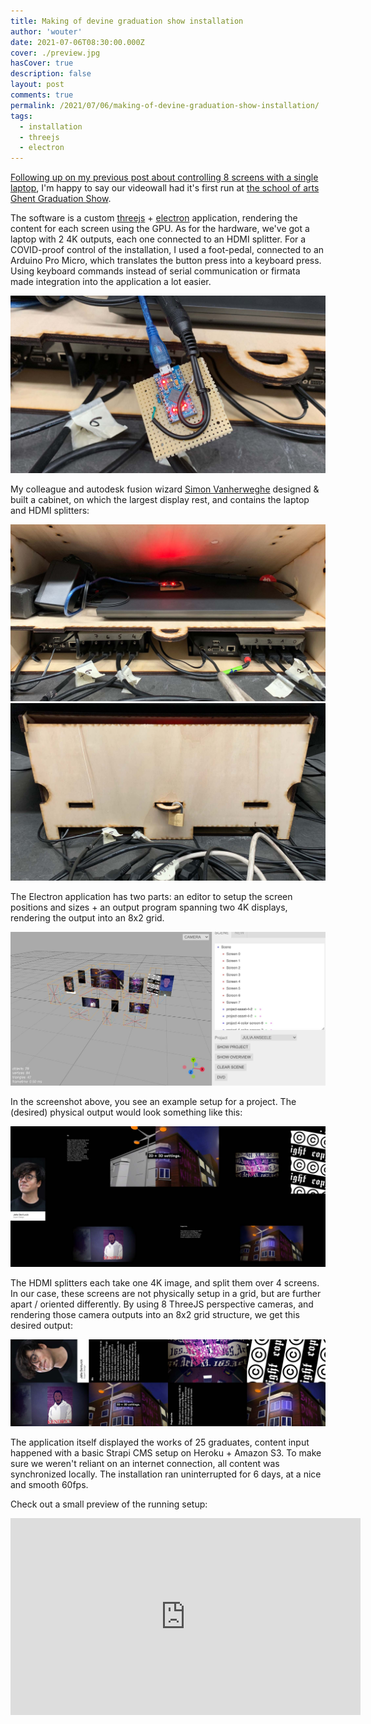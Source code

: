 ```yaml
---
title: Making of devine graduation show installation
author: 'wouter'
date: 2021-07-06T08:30:00.000Z
cover: ./preview.jpg
hasCover: true
description: false
layout: post
comments: true
permalink: /2021/07/06/making-of-devine-graduation-show-installation/
tags:
  - installation
  - threejs
  - electron
---
```

[Following up on my previous post about controlling 8 screens with a single laptop](/2020/12/15/building-a-laptop-driven-8-screen-installation/), I'm happy to say our videowall had it's first run at [the school of arts Ghent Graduation Show](https://graduation.schoolofartsgent.be/2021/home/).

The software is a custom [threejs](https://threejs.org) + [electron](https://www.electronjs.org) application, rendering the content for each screen using the GPU. As for the hardware, we've got a laptop with 2 4K outputs, each one connected to an HDMI splitter. For a COVID-proof control of the installation, I used a foot-pedal, connected to an Arduino Pro Micro, which translates the button press into a keyboard press. Using keyboard commands instead of serial communication or firmata made integration into the application a lot easier.

![arduino pro micro](arduino.jpg)

My colleague and autodesk fusion wizard [Simon Vanherweghe](https://twitter.com/donebysimon) designed & built a cabinet, on which the largest display rest, and contains the laptop and HDMI splitters:

![cabinet-inside](cabinet-inside.jpg)
![cabinet-closed](cabinet-closed.jpg)

The Electron application has two parts: an editor to setup the screen positions and sizes + an output program spanning two 4K displays, rendering the output into an 8x2 grid.

![editor](editor.jpg)

In the screenshot above, you see an example setup for a project. The (desired) physical output would look something like this:

![output-preview](output-preview.jpg)

The HDMI splitters each take one 4K image, and split them over 4 screens. In our case, these screens are not physically setup in a grid, but are further apart / oriented differently. By using 8 ThreeJS perspective cameras, and rendering those camera outputs into an 8x2 grid structure, we get this desired output:

![output](output.jpg)

The application itself displayed the works of 25 graduates, content input happened with a basic Strapi CMS setup on Heroku + Amazon S3. To make sure we weren't reliant on an internet connection, all content was synchronized locally. The installation ran uninterrupted for 6 days, at a nice and smooth 60fps.

Check out a small preview of the running setup:

<iframe width="560" height="315" src="https://www.youtube.com/embed/-KXYGIn6faQ" title="YouTube video player" frameborder="0" allow="accelerometer; autoplay; clipboard-write; encrypted-media; gyroscope; picture-in-picture" allowfullscreen></iframe>
